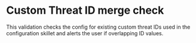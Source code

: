 # Custom Threat ID merge check

This validation checks the config for existing custom threat IDs used in the configuration skillet
and alerts the user if overlapping ID values.

